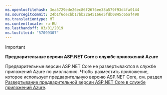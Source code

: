 ```yaml
---
ms.openlocfilehash: 3ea5729ede26ec86f2676ee38a579f93d4fa0144
ms.sourcegitcommit: 24b1f6decbb17bb22a45166e5fdb0845c65af498
ms.translationtype: MT
ms.contentlocale: ru-RU
ms.lasthandoff: 03/01/2019
ms.locfileid: "57099307"
---
```

> [!IMPORTANT]
> **Предварительные версии ASP.NET Core в службе приложений Azure**
>
> Предварительные версии ASP.NET Core не развертываются в службе приложений Azure по умолчанию. Чтобы разместить приложение, которое использует предварительную версию ASP.NET Core, см. раздел [Развертывание предварительной версии ASP.NET Core в службе приложений Azure](xref:host-and-deploy/azure-apps/index#deploy-aspnet-core-preview-release-to-azure-app-service).

